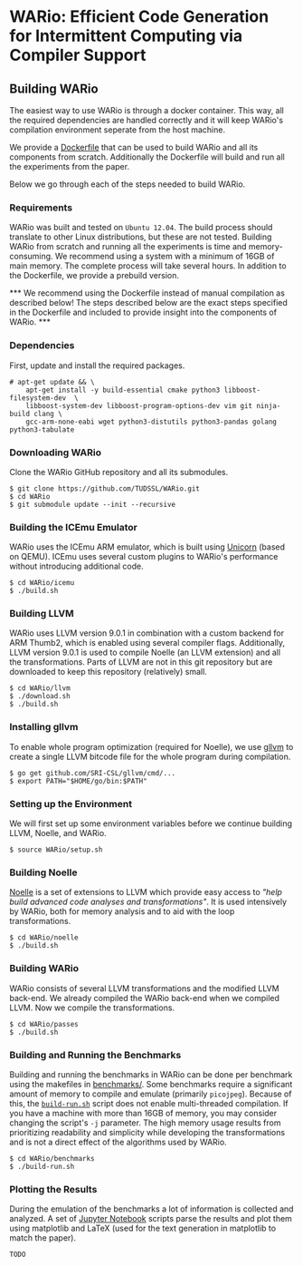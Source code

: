 # WARio: Efficient Code Generation for Intermittent Computing via Compiler Support

## Building WARio
The easiest way to use WARio is through a docker container. This way, all the required dependencies are handled correctly and it will keep WARio's compilation environment seperate from the host machine.

We provide a [Dockerfile](docker/Dockerfile) that can be used to build WARio and all its components from scratch. Additionally the Dockerfile will build and run all the experiments from the paper. 

Below we go through each of the steps needed to build WARio.

### Requirements
WARio was built and tested on `Ubuntu 12.04`. The build process should translate to other Linux distributions, but these are not tested.
Building WARio from scratch and running all the experiments is time and memory-consuming. We recommend using a system with a minimum of 16GB of main memory. The complete process will take several hours. In addition to the Dockerfile, we provide a prebuild version.

*** We recommend using the Dockerfile instead of manual compilation as described below! The steps described below are the exact steps specified in the Dockerfile and included to provide insight into the components of WARio. ***

### Dependencies
First, update and install the required packages.
```
# apt-get update && \
    apt-get install -y build-essential cmake python3 libboost-filesystem-dev  \
    libboost-system-dev libboost-program-options-dev vim git ninja-build clang \
    gcc-arm-none-eabi wget python3-distutils python3-pandas golang python3-tabulate
```

### Downloading WARio
Clone the WARio GitHub repository and all its submodules.
```
$ git clone https://github.com/TUDSSL/WARio.git
$ cd WARio
$ git submodule update --init --recursive
```

### Building the ICEmu Emulator
WARio uses the ICEmu ARM emulator, which is built using [Unicorn](https://github.com/unicorn-engine/unicorn) (based on QEMU).
ICEmu uses several custom plugins to WARio's performance without introducing additional code.
```
$ cd WARio/icemu
$ ./build.sh
```

### Building LLVM
WARio uses LLVM version 9.0.1 in combination with a custom backend for ARM Thumb2, which is enabled using several compiler flags.
Additionally, LLVM version 9.0.1 is used to compile Noelle (an LLVM extension) and all the transformations.
Parts of LLVM are not in this git repository but are downloaded to keep this repository (relatively) small.
```
$ cd WARio/llvm
$ ./download.sh
$ ./build.sh
```

### Installing gllvm
To enable whole program optimization (required for Noelle), we use [gllvm](github.com/SRI-CSL/gllvm) to create a single LLVM bitcode file for the whole program during compilation.
```
$ go get github.com/SRI-CSL/gllvm/cmd/...
$ export PATH="$HOME/go/bin:$PATH" 
```

### Setting up the Environment
We will first set up some environment variables before we continue building LLVM, Noelle, and WARio.
```
$ source WARio/setup.sh
```

### Building Noelle
[Noelle](https://github.com/scampanoni/noelle) is a set of extensions to LLVM which provide easy access to _"help build advanced code analyses and transformations"_. It is used intensively by WARio, both for memory analysis and to aid with the loop transformations.
```
$ cd WARio/noelle
$ ./build.sh
```

### Building WARio
WARio consists of several LLVM transformations and the modified LLVM back-end. We already compiled the WARio back-end when we compiled LLVM. Now we compile the transformations.
```
$ cd WARio/passes
$ ./build.sh
```

### Building and Running the Benchmarks
Building and running the benchmarks in WARio can be done per benchmark using the makefiles in [benchmarks/](benchmarks/). Some benchmarks require a significant amount of memory to compile and emulate (primarily `picojpeg`). Because of this, the [`build-run.sh`](benchmarks/build-run.sh) script does not enable multi-threaded compilation. If you have a machine with more than 16GB of memory, you may consider changing the script's `-j` parameter. The high memory usage results from prioritizing readability and simplicity while developing the transformations and is not a direct effect of the algorithms used by WARio.
```
$ cd WARio/benchmarks
$ ./build-run.sh
```

### Plotting the Results
During the emulation of the benchmarks a lot of information is collected and analyzed. A set of [Jupyter Notebook](https://jupyter.org/) scripts parse the results and plot them using matplotlib and LaTeX (used for the text generation in matplotlib to match the paper).
```
TODO
```


